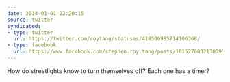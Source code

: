 ```yaml
---
date: 2014-01-01 22:20:15
source: twitter
syndicated:
- type: twitter
  url: https://twitter.com/roytang/statuses/418506985714106368/
- type: facebook
  url: https://www.facebook.com/stephen.roy.tang/posts/10152700321303912
---
```


How do streetlights know to turn themselves off? Each one has a timer?